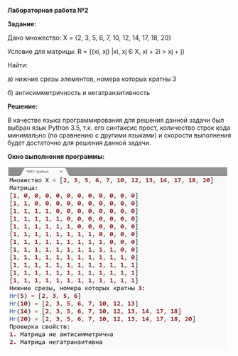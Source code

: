 <b> Лабораторная работа №2 </b>

<b> Задание: </b>

Дано множество: X = {2, 3, 5, 6, 7, 10, 12, 14, 17, 18, 20}

Условие для матрицы: R = {(xi, xj) |xi, xj Є X, xi + 2i > xj + j}

Найти: 

а) нижние срезы элементов, номера которых кратны 3

б) антисимметричность и негатранзитивность

<b> Решение: </b>

В качестве языка программирования для решения данной задачи был выбран язык Python 3.5, т.к. его синтаксис прост, количество строк кода минимально (по сравнению с другими языками) и скорости выполнения будет достаточно для решения данной задачи. 

<b> Окно выполнения программы: </b>

![dm2](https://raw.githubusercontent.com/aksenof/vsuet-projects/master/discrete-mathematics/lab-work2/dm2.png)
